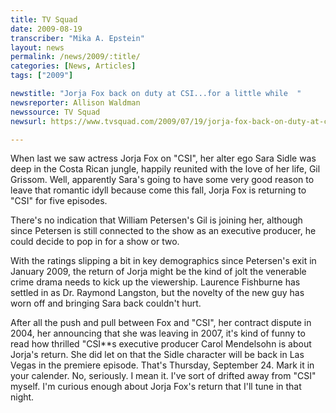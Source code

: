 ```yaml
---
title: TV Squad
date: 2009-08-19
transcriber: "Mika A. Epstein"
layout: news
permalink: /news/2009/:title/
categories: [News, Articles]
tags: ["2009"]

newstitle: "Jorja Fox back on duty at CSI...for a little while  "
newsreporter: Allison Waldman
newssource: TV Squad
newsurl: https://www.tvsquad.com/2009/07/19/jorja-fox-back-on-duty-at-csi-for-a-little-while/

---
```


When last we saw actress Jorja Fox on "CSI", her alter ego Sara Sidle was deep in the Costa Rican jungle, happily reunited with the love of her life, Gil Grissom. Well, apparently Sara's going to have some very good reason to leave that romantic idyll because come this fall, Jorja Fox is returning to "CSI" for five episodes.

There's no indication that William Petersen's Gil is joining her, although since Petersen is still connected to the show as an executive producer, he could decide to pop in for a show or two.

With the ratings slipping a bit in key demographics since Petersen's exit in January 2009, the return of Jorja might be the kind of jolt the venerable crime drama needs to kick up the viewership. Laurence Fishburne has settled in as Dr. Raymond Langston, but the novelty of the new guy has worn off and bringing Sara back couldn't hurt.

After all the push and pull between Fox and "CSI", her contract dispute in 2004, her announcing that she was leaving in 2007, it's kind of funny to read how thrilled "CSI**s executive producer Carol Mendelsohn is about Jorja's return. She did let on that the Sidle character will be back in Las Vegas in the premiere episode. That's Thursday, September 24. Mark it in your calender. No, seriously. I mean it. I've sort of drifted away from "CSI" myself. I'm curious enough about Jorja Fox's return that I'll tune in that night.
